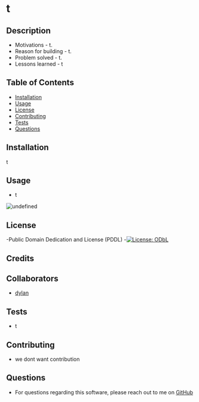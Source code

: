 # t
  
## Description
  
  * Motivations - t.
  * Reason for building - t.
  * Problem solved - t.
  * Lessons learned - t
  
## Table of Contents
  
 - [Installation](#installation)
 - [Usage](#usage)
 - [License](#license)
 - [Contributing](#Contributing)
 - [Tests](#tests)
 - [Questions](#questions)

## Installation

t

## Usage

 * t
  
  ![undefined](undefined)

## License
  
-Public Domain Dedication and License (PDDL)
-[![License: ODbL](https://img.shields.io/badge/License-PDDL-brightgreen.svg)](https://opendatacommons.org/licenses/pddl/)
  
## Credits

## Collaborators

- [dylan](https://github.com/dhoneyman)

## Tests

 * t

## Contributing

 * we dont want contribution

## Questions

 * For questions regarding this software, please reach out to me on [GitHub](https://github.com/dhoneyman)

